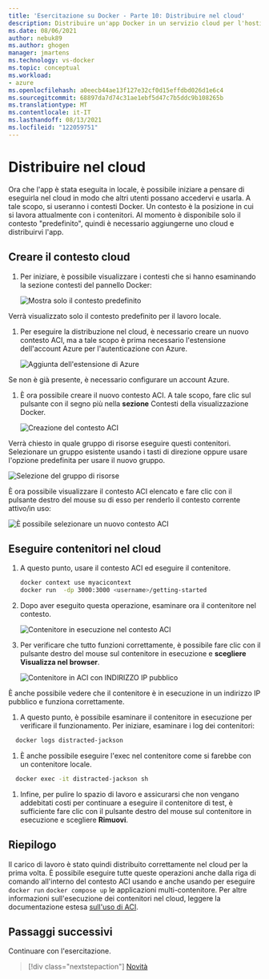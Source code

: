 ```yaml
---
title: 'Esercitazione su Docker - Parte 10: Distribuire nel cloud'
description: Distribuire un'app Docker in un servizio cloud per l'hosting.
ms.date: 08/06/2021
author: nebuk89
ms.author: ghogen
manager: jmartens
ms.technology: vs-docker
ms.topic: conceptual
ms.workload:
- azure
ms.openlocfilehash: a0eecb44ae13f127e32cf0d15effdbd026d1e6c4
ms.sourcegitcommit: 68897da7d74c31ae1ebf5d47c7b5ddc9b108265b
ms.translationtype: MT
ms.contentlocale: it-IT
ms.lasthandoff: 08/13/2021
ms.locfileid: "122059751"
---
```

# <a name="deploy-to-the-cloud"></a>Distribuire nel cloud

Ora che l'app è stata eseguita in locale, è possibile iniziare a pensare di eseguirla nel cloud in modo che altri utenti possano accedervi e usarla. A tale scopo, si useranno i contesti Docker. Un contesto è la posizione in cui si lavora attualmente con i contenitori. Al momento è disponibile solo il contesto "predefinito", quindi è necessario aggiungerne uno cloud e distribuirvi l'app.

## <a name="create-your-cloud-context"></a>Creare il contesto cloud

1. Per iniziare, è possibile visualizzare i contesti che si hanno esaminando la sezione contesti del pannello Docker:

   ![Mostra solo il contesto predefinito](media/defaultcontext.png)

Verrà visualizzato solo il contesto predefinito per il lavoro locale.

1. Per eseguire la distribuzione nel cloud, è necessario creare un nuovo contesto ACI, ma a tale scopo è prima necessario l'estensione dell'account Azure per l'autenticazione con Azure.

   ![Aggiunta dell'estensione di Azure](media/addazureextension.png)

Se non è già presente, è necessario configurare un account Azure.

1. È ora possibile creare il nuovo contesto ACI. A tale scopo, fare clic sul pulsante con il segno più nella **sezione** Contesti della visualizzazione Docker.

   ![Creazione del contesto ACI](media/createnewcontext.png)

Verrà chiesto in quale gruppo di risorse eseguire questi contenitori. Selezionare un gruppo esistente usando i tasti di direzione oppure usare l'opzione predefinita per usare il nuovo gruppo.

![Selezione del gruppo di risorse](media/selectresourcegroup.png)

È ora possibile visualizzare il contesto ACI elencato e fare clic con il pulsante destro del mouse su di esso per renderlo il contesto corrente attivo/in uso:

![È possibile selezionare un nuovo contesto ACI](media/listofcontexts.png)

## <a name="run-containers-in-the-cloud"></a>Eseguire contenitori nel cloud

1. A questo punto, usare il contesto ACI ed eseguire il contenitore.

   ```bash
   docker context use myacicontext
   docker run  -dp 3000:3000 <username>/getting-started
   ```

1. Dopo aver eseguito questa operazione, esaminare ora il contenitore nel contesto.

   ![Contenitore in esecuzione nel contesto ACI](media/contextcontainer.png)

1. Per verificare che tutto funzioni correttamente, è possibile fare clic con il pulsante destro del mouse sul contenitore in esecuzione e **scegliere Visualizza nel browser**.

   ![Contenitore in ACI con INDIRIZZO IP pubblico](media/containerinaci.png)

È anche possibile vedere che il contenitore è in esecuzione in un indirizzo IP pubblico e funziona correttamente.

1. A questo punto, è possibile esaminare il contenitore in esecuzione per verificare il funzionamento. Per iniziare, esaminare i log dei contenitori:
 
 ```bash
   docker logs distracted-jackson
   ```

1. È anche possibile eseguire l'exec nel contenitore come si farebbe con un contenitore locale.
 
 ```bash
   docker exec -it distracted-jackson sh
   ```

1. Infine, per pulire lo spazio di lavoro e assicurarsi che non vengano addebitati costi per continuare a eseguire il contenitore di test, è sufficiente fare clic con il pulsante destro del mouse sul contenitore in esecuzione e scegliere **Rimuovi**.

## <a name="recap"></a>Riepilogo

Il carico di lavoro è stato quindi distribuito correttamente nel cloud per la prima volta. È possibile eseguire tutte queste operazioni anche dalla riga di comando all'interno del contesto ACI usando e anche usando per eseguire `docker run` `docker compose up` le applicazioni multi-contenitore. Per altre informazioni sull'esecuzione dei contenitori nel cloud, leggere la documentazione estesa [sull'uso di ACI](https://docs.docker.com/engine/context/aci-integration/).

## <a name="next-steps"></a>Passaggi successivi

Continuare con l'esercitazione.

> [!div class="nextstepaction"]
> [Novità](whats-next.md)
